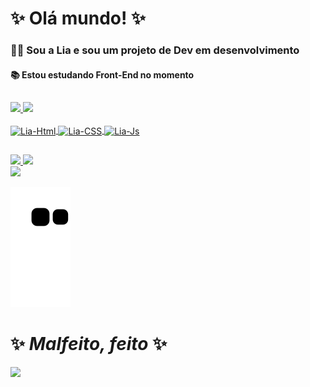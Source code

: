# ✨ Olá mundo! ✨

### 🧙‍♀️ Sou a Lia e sou um projeto de Dev em desenvolvimento
#### 📚 Estou estudando Front-End no momento

##
<div>
<a href= "https://beacons.ai/baseieliane">
  <img height ="180em" 
    src="https://github-readme-stats.vercel.app/api?username=baseieliane&show_icons=true&theme=nightowl&include_all_commits=true&count_private=true)" />
  <img height = "180em"
    src="https://github-readme-stats.vercel.app/api/top-langs/?username=baseieliane&layout=compact&theme=nightowl" />

 <div style="display: inline_block"><br>
  <img align="center" alt="Lia-Html" height="30" width="40" src="https://cdn.jsdelivr.net/gh/devicons/devicon/icons/html5/html5-plain.svg">
  <img align="center" alt="Lia-CSS" height="30" width="40" src="https://cdn.jsdelivr.net/gh/devicons/devicon/icons/css3/css3-plain.svg">
  <img align="center" alt="Lia-Js" height="30" width="40" src="https://cdn.jsdelivr.net/gh/devicons/devicon/icons/javascript/javascript-original.svg">
</div>
 
##
<div>
  <a href="mailto:elianebasei9705@gmail.com">
    <img src="https://img.shields.io/badge/Gmail-D14836?style=for-the-badge&logo=gmail&logoColor=white" targer="_blank">
  </a>
  <a href="https://www.linkedin.com/in/ElianeBasei" target="_blank">
    <img src="https://img.shields.io/badge/LinkedIn-0077B5?style=for-the-badge&logo=linkedin&logoColor=white" target="_blank">
  </a>
</div>
<div>
  <img src="https://media4.giphy.com/media/720g7C1jz13wI/giphy.gif?cid=ecf05e471gnpl1uuowe8bzzyvr5zdnr84oj17l4co8oahihl&rid=giphy.gif&ct=g" />
</div>

![Snake animation](https://github.com/baseieliane/baseieliane/blob/output/github-contribution-grid-snake.svg)

##
# ✨ _Malfeito, feito_ ✨
<img src="https://media0.giphy.com/media/OWoDhovPw5Cvi00ooi/giphy.gif?cid=ecf05e47nub74ccqckm5fzi8kmj6ojn7sw6btqh0om3w9o39&rid=giphy.gif&ct=g">
